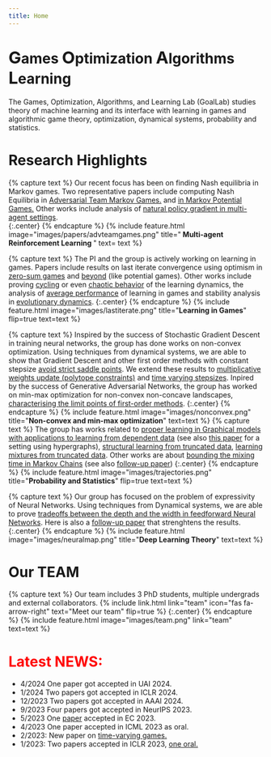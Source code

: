 ```yaml
---
title: Home
---
```


<h1> <span STYLE="font-size:25.0pt">G</span>ames <span STYLE="font-size:25.0pt">O</span>ptimization <span STYLE="font-size:25.0pt">A</span>lgorithms <span STYLE="font-size:25.0pt">L</span>earning </h1>

The Games, Optimization, Algorithms, and Learning Lab (GoalLab) studies theory of machine learning  and its interface with learning in games and algorithmic game theory, optimization, dynamical systems, probability and statistics.

# Research Highlights
{% capture text %}
Our recent focus has been on finding Nash equilibria in Markov games. Two representative papers include computing Nash Equilibria in [Adversarial Team Markov Games.](https://arxiv.org/abs/2208.02204) and [in Markov Potential Games.](https://arxiv.org/abs/2106.01969) Other works include analysis of [natural policy gradient in multi-agent settings](https://arxiv.org/abs/2110.10614).<br/>
{:.center}
{% endcapture %}
{%
  include feature.html
  image="images/papers/advteamgames.png"
  title="<strong> Multi-agent Reinforcement Learning </strong>"
  text= text
%}

{% capture text %}
The PI and the group is actively working on learning in games. Papers include results on last iterate convergence using optimism in [zero-sum games](https://arxiv.org/abs/1807.04252) and [beyond](https://arxiv.org/abs/2203.12056) (like potential games). Other works include proving [cycling](https://arxiv.org/abs/1710.11249) or even [chaotic behavior](https://arxiv.org/abs/1703.01138) of the learning dynamics, the analysis of [average performance](https://arxiv.org/abs/1403.3885) of learning in games and stability analysis in [evolutionary dynamics](https://arxiv.org/abs/1408.6270). 
{:.center}
{% endcapture %}
{%
  include feature.html
  image="images/lastiterate.png"
  title="<strong>Learning in Games</strong>"
  flip=true
  text=text
%}

{% capture text %}
Inspired by the success of Stochastic Gradient Descent in training neural networks, the group has done works on non-convex optimization. Using techniques from dynamical systems, we are able to show that Gradient Descent and other first order methods with constant stepsize [avoid strict saddle points](https://arxiv.org/abs/1710.07406). We extend these results to [multiplicative weights update (polytope constraints)](https://arxiv.org/abs/1810.05355) and [time varying stepsizes](https://arxiv.org/abs/1906.07772). Inpired by the success of Generative Adversarial Networks, the group has worked on min-max optimization for non-convex non-concave landscapes, [characterising the limit points of first-order methods](https://arxiv.org/abs/1807.03907).
{:.center}
{% endcapture %}
{%
  include feature.html
  image="images/nonconvex.png"
  title="<strong>Non-convex and min-max optimization</strong>"
  text=text
%}
{% capture text %}
The group has works related to [proper learning in Graphical models with applications to learning from dependent data](https://arxiv.org/abs/1905.03353) (see also [this paper](https://arxiv.org/abs/2003.08259) for a setting using hypergraphs), [structural learning from truncated data](https://arxiv.org/abs/2006.09735), [learning mixtures from truncated data](https://arxiv.org/abs/1902.06958). Other works are about [bounding the mixing time in Markov Chains](https://arxiv.org/abs/1411.6322) (see also [follow-up paper](https://panageas.github.io/files/dsmc.pdf)) 
{:.center}
{% endcapture %}
{%
  include feature.html
  image="images/trajectories.png"
  title="<strong>Probability and Statistics</strong>"
  flip=true
  text=text
%}

{% capture text %}
Our group has focused on the problem of expressivity of Neural Networks. Using techniques from Dynamical systems, we are able to prove [tradeoffs between the depth and the width in feedforward Neural Networks](https://arxiv.org/abs/1912.04378). Here is also a [follow-up paper](https://arxiv.org/abs/2003.00777) that strenghtens the results.
{:.center}
{% endcapture %}
{%
  include feature.html
  image="images/neuralmap.png"
  title="<strong>Deep Learning Theory</strong>"
  text=text
%}
# Our TEAM
{% capture text %}
Our team includes 3 PhD students, multiple undergrads and external collaborators.
{%
  include link.html
  link="team"
  icon="fas fa-arrow-right"
  text="Meet our team"
  flip=true
%}
{:.center}
{% endcapture %}
{%
  include feature.html
  image="images/team.png"
  link="team"
  text=text
%}

# <font color="red">Latest NEWS:</font>
  <ul>
    <li> 4/2024 One paper got accepted in UAI 2024. </li>
    <li> 1/2024 Two papers got accepted in ICLR 2024. </li>
    <li> 12/2023 Two papers got accepted in AAAI 2024.</li>
    <li> 9/2023 Four papers got accepted in NeurIPS 2023.</li>
    <li> 5/2023 One <a href="https://arxiv.org/abs/2301.02129">
    paper</a> accepted in EC 2023. </li>
  <li> 4/2023 One paper accepted in ICML 2023 as oral. </li>
<li>2/2023: New paper on <a href="https://arxiv.org/abs/2301.11241">
        time-varying games.</a> </li>
<li>1/2023: Two papers accepted in ICLR 2023, <a href="https://arxiv.org/abs/2208.02204"> one oral.</a></li>
    </ul>
